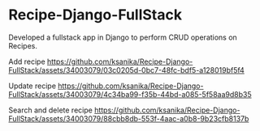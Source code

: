 # Recipe-Django-FullStack
Developed a fullstack app in Django to perform CRUD operations on Recipes.

Add recipe
https://github.com/ksanika/Recipe-Django-FullStack/assets/34003079/03c0205d-0bc7-48fc-bdf5-a128019bf5f4

Update recipe
https://github.com/ksanika/Recipe-Django-FullStack/assets/34003079/4c34ba99-f35b-44bd-a085-5f58aa9d8b35

Search and delete recipe
https://github.com/ksanika/Recipe-Django-FullStack/assets/34003079/88cbb8db-553f-4aac-a0b8-9b23cfb8137b


